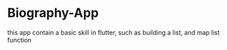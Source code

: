 # Biography-App
this app contain a basic skill in flutter, such as building a list, and map list function

